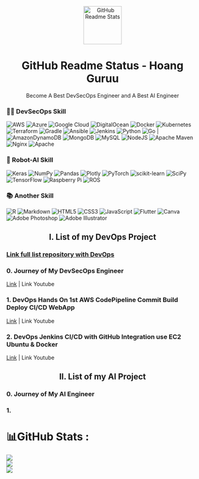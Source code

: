 <p align="center">
 <img width="100px" src="https://github.com/HoangGuruu/DevOps-Editor-On-Readme.md/assets/111829092/71a0a23c-3138-4a07-aa1b-7051f487eb36" align="center" alt="GitHub Readme Stats" />
 <h1 align="center">GitHub Readme Status - Hoang Guruu</h1>
 <p align="center">Become A Best DevSecOps Engineer and A Best AI Engineer </p>
</p>

### 🧑‍💻 DevSecOps Skill
![AWS](https://img.shields.io/badge/AWS-%23FF9900.svg?style=flat&logo=amazon-aws&logoColor=white) ![Azure](https://img.shields.io/badge/azure-%230072C6.svg?style=flat&logo=azure-devops&logoColor=white) ![Google Cloud](https://img.shields.io/badge/Google%20Cloud-%234285F4.svg?style=flat&logo=google-cloud&logoColor=white) ![DigitalOcean](https://img.shields.io/badge/DigitalOcean-%230167ff.svg?style=flat&logo=digitalOcean&logoColor=white) ![Docker](https://img.shields.io/badge/docker-%230db7ed.svg?style=flat&logo=docker&logoColor=white) ![Kubernetes](https://img.shields.io/badge/kubernetes-%23326ce5.svg?style=flat&logo=kubernetes&logoColor=white) ![Terraform](https://img.shields.io/badge/terraform-%235835CC.svg?style=flat&logo=terraform&logoColor=white) ![Gradle](https://img.shields.io/badge/Gradle-02303A.svg?style=flat&logo=Gradle&logoColor=white) ![Ansible](https://img.shields.io/badge/ansible-%231A1918.svg?style=flat&logo=ansible&logoColor=white) ![Jenkins](https://img.shields.io/badge/jenkins-%232C5263.svg?style=flat&logo=jenkins&logoColor=white) ![Python](https://img.shields.io/badge/python-3670A0?style=flat&logo=python&logoColor=ffdd54) ![Go](https://img.shields.io/badge/go-%2300ADD8.svg?style=flat&logo=go&logoColor=white) | ![AmazonDynamoDB](https://img.shields.io/badge/Amazon%20DynamoDB-4053D6?style=flat&logo=Amazon%20DynamoDB&logoColor=white) ![MongoDB](https://img.shields.io/badge/MongoDB-%234ea94b.svg?style=flat&logo=mongodb&logoColor=white) ![MySQL](https://img.shields.io/badge/mysql-%2300f.svg?style=flat&logo=mysql&logoColor=white) ![NodeJS](https://img.shields.io/badge/node.js-6DA55F?style=flat&logo=node.js&logoColor=white) ![Apache Maven](https://img.shields.io/badge/Apache%20Maven-C71A36?style=flat&logo=Apache%20Maven&logoColor=white)  ![Nginx](https://img.shields.io/badge/nginx-%23009639.svg?style=flat&logo=nginx&logoColor=white) ![Apache](https://img.shields.io/badge/apache-%23D42029.svg?style=flat&logo=apache&logoColor=white) 
### 🤖 Robot-AI Skill
![Keras](https://img.shields.io/badge/Keras-%23D00000.svg?style=flat&logo=Keras&logoColor=white) ![NumPy](https://img.shields.io/badge/numpy-%23013243.svg?style=flat&logo=numpy&logoColor=white) ![Pandas](https://img.shields.io/badge/pandas-%23150458.svg?style=flat&logo=pandas&logoColor=white) ![Plotly](https://img.shields.io/badge/Plotly-%233F4F75.svg?style=flat&logo=plotly&logoColor=white) ![PyTorch](https://img.shields.io/badge/PyTorch-%23EE4C2C.svg?style=flat&logo=PyTorch&logoColor=white) ![scikit-learn](https://img.shields.io/badge/scikit--learn-%23F7931E.svg?style=flat&logo=scikit-learn&logoColor=white) ![SciPy](https://img.shields.io/badge/SciPy-%230C55A5.svg?style=flat&logo=scipy&logoColor=%white) ![TensorFlow](https://img.shields.io/badge/TensorFlow-%23FF6F00.svg?style=flat&logo=TensorFlow&logoColor=white) ![Raspberry Pi](https://img.shields.io/badge/-RaspberryPi-C51A4A?style=flat&logo=Raspberry-Pi) ![ROS](https://img.shields.io/badge/ros-%230A0FF9.svg?style=flat&logo=ros&logoColor=white) 
### 📚 Another Skill
![R](https://img.shields.io/badge/r-%23276DC3.svg?style=flat&logo=r&logoColor=white) ![Markdown](https://img.shields.io/badge/markdown-%23000000.svg?style=flat&logo=markdown&logoColor=white) ![HTML5](https://img.shields.io/badge/html5-%23E34F26.svg?style=flat&logo=html5&logoColor=white) ![CSS3](https://img.shields.io/badge/css3-%231572B6.svg?style=flat&logo=css3&logoColor=white) ![JavaScript](https://img.shields.io/badge/javascript-%23323330.svg?style=flat&logo=javascript&logoColor=%23F7DF1E) ![Flutter](https://img.shields.io/badge/Flutter-%2302569B.svg?style=flat&logo=Flutter&logoColor=white) ![Canva](https://img.shields.io/badge/Canva-%2300C4CC.svg?style=flat&logo=Canva&logoColor=white) ![Adobe Photoshop](https://img.shields.io/badge/adobephotoshop-%2331A8FF.svg?style=flat&logo=adobephotoshop&logoColor=white) ![Adobe Illustrator](https://img.shields.io/badge/adobeillustrator-%23FF9A00.svg?style=flat&logo=adobeillustrator&logoColor=white) 


<p align="center">
 <h2 align="center"> I. List of my DevOps Project</h2>
</p>

### [Link full list repository with DevOps](https://github.com/stars/HoangGuruu/lists/devops)
### 0. Journey of My DevSecOps Engineer
[Link](https://github.com/HoangGuruu/DevOps-My-Journey-to-become-a-Best-DevOps-Engineer.git) | Link Youtube
### 1. DevOps Hands On 1st AWS CodePipeline Commit Build Deploy CI/CD WebApp 
[Link](https://github.com/HoangGuruu/DevOps-Jenkins-CICD-with-GitHub-Integration-use-EC2-Ubuntu.git) | Link Youtube
### 2. DevOps Jenkins CI/CD with GitHub Integration use EC2 Ubuntu & Docker
[Link](https://github.com/HoangGuruu/DevOps-Jenkins-CICD-with-GitHub-Integration-use-EC2-Ubuntu.git) | Link Youtube

<p align="center">
 <h2 align="center">II. List of my AI Project</h2>
</p>

### 0. Journey of My AI Engineer
### 1. 




# 📊GitHub Stats :
![](https://github-readme-stats.vercel.app/api?username=HoangGuruu&theme=radical&hide_border=false&include_all_commits=false&count_private=false)<br/>
![](https://github-readme-streak-stats.herokuapp.com/?user=HoangGuruu&theme=radical&hide_border=false)<br/>
![](https://github-readme-stats.vercel.app/api/top-langs/?username=HoangGuruu&theme=radical&hide_border=false&include_all_commits=false&count_private=false&layout=compact)

